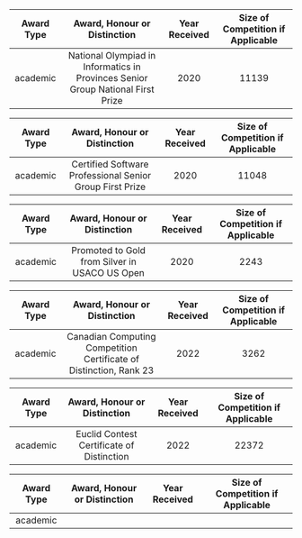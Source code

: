 |Award Type|Award, Honour or Distinction|Year Received|Size of Competition if Applicable|
|:-----:|:-----:|:-----:|:-----:|
|academic|National Olympiad in Informatics in Provinces Senior Group National First Prize|2020|11139|

|Award Type|Award, Honour or Distinction|Year Received|Size of Competition if Applicable|
|:-----:|:-----:|:-----:|:-----:|
|academic|Certified Software Professional Senior Group First Prize|2020|11048|

|Award Type|Award, Honour or Distinction|Year Received|Size of Competition if Applicable|
|:-----:|:-----:|:-----:|:-----:|
|academic|Promoted to Gold from Silver in USACO US Open|2020|2243|

|Award Type|Award, Honour or Distinction|Year Received|Size of Competition if Applicable|
|:-----:|:-----:|:-----:|:-----:|
|academic|Canadian Computing Competition Certificate of Distinction, Rank 23|2022|3262|

|Award Type|Award, Honour or Distinction|Year Received|Size of Competition if Applicable|
|:-----:|:-----:|:-----:|:-----:|
|academic|Euclid Contest Certificate of Distinction|2022|22372|

|Award Type|Award, Honour or Distinction|Year Received|Size of Competition if Applicable|
|:-----:|:-----:|:-----:|:-----:|
|academic|      |      |      |
